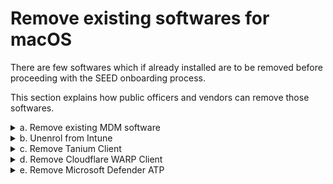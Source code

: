 # Remove existing softwares for macOS

<!--**Objective**: -->

There are few softwares which if already installed are to be removed before proceeding with the SEED onboarding process.

This section explains how public officers and vendors can remove those softwares.

<!--It also explains how the **Defender ATP** administrator provides the script for offboarding vendors from Microsoft Defender ATP.-->

<!--- Public officers and vendors who intend to onboard using macOS.
- Defender ATP administrator who provides the scripts to vendors for offboarding from Microsoft Defender ATP.-->


<!--Complete the following steps to remove existing softwares on your device:-->

<details>
  <summary>a. Remove existing MDM software</summary><br>

<!--
  Before proceeding to onboard, verify if your device is currently managed by an MDM software and unenrol your device from it.

  *To verify if you already have an MDM software* :-->
  1. Go to the **Apple** menu > **System Preferences** or click the **System Preferences** icon in the **Dock**.
  2. Go to **Profiles** and from the left menu, choose **Management Profile**.
  <kbd>![verify-other-mdm](images/onboarding-for-macos/verify-other-mdm.png)</kbd>
  3. At the bottom left, if you see "This Mac is supervised and managed by *your-organisation-name* it indicates you already have an MDM software.

  ?> To unenrol your device from MDM softwares other than Intune, contact your organisation's IT administrator.

</details>
<details>
  <summary>b. Unenrol from Intune</summary><br>

  <!-- If your device is managed by Intune, complete the following steps to unenrol your device from it.

  *To unenrol your device from Intune* :-->

  1. Click the **Spotlight** icon or press the ``Command+Spacebar`` to open the **Spotlight Search**.
  2. Enter **Company Portal**.
  3. Sign in to **Company Portal**.
  <kbd>![sign-in-to-company-portal](images/onboarding-for-macos/sign-in-to-company-portal.png)</kbd>
  4. Go to **Devices** and click the three dots beside the device you want to unenrol.
  5. Choose **Remove**.
  <kbd>![devices](images/onboarding-for-macos/devices-2.png)</kbd>
  6. When prompted to confirm the removal, select **Remove**.
  7. Click your profile icon and **Sign out** of **Company Portal**.

</details>

<details>
  <summary>c. Remove Tanium Client</summary><br>

  <!--If Tanium Client is installed on your device, remove it before proceeding further.The below steps guide you to verify its availability on your device and remove it.

  *To remove Tanium Client* :-->

  1. Open **Terminal** and run the following command:

   ```
  sudo ls /Library/Tanium/TaniumClient
   ```
  2. If you see the below on your **Terminal**, it indicates that Tanium Client is installed on your device and go to step 3. If not, proceed to [Remove pre-existing Cloudflare WARP client](#remove-pre-existing-cloudflare-warp-client).

   <kbd>![tanium-client](images/clean-up-instructions-macos.png)</kbd>

3. Run the following commands in **Terminal**.

     ```
     sudo launchctl unload /Library/LaunchDaemons/com.tanium.taniumclient.plist

     sudo launchctl remove com.tanium.taniumclient \&gt; /dev/null 2\&gt;&amp;1

     sudo rm /Library/LaunchDaemons/com.tanium.taniumclient.plist

     sudo rm /Library/LaunchDaemons/com.tanium.trace.recorder.plist

     sudo rm -rf /Library/Tanium/

     sudo rm /var/db/receipts/com.tanium.taniumclient.TaniumClient.pkg.bom

     sudo rm /var/db/receipts/com.tanium.taniumclient.TaniumClient.pkg.plist

     sudo rm /var/db/receipts/com.tanium.tanium.client.bom

     sudo rm /var/db/receipts/com.tanium.tanium.client.plist

    ```

4. Enter your macOS password when prompted. Once the commands are successfully executed, Tanium Client is removed from your device.

</details>
<details>
  <summary>d. Remove Cloudflare WARP Client</summary><br>

  <!-- If Cloudflare WARP client is installed on your device, remove it before proceeding further. The below steps guide you to verify its availability on your device and remove it.

  *To remove Cloudflare WARP client from macOS* :-->

  1. Click the **Finder** icon in the **Dock**.
  2. Choose **Applications**.
  3. Search for **Cloudflare WARP.app**.
  4. If available, open **Terminal** and run the following command:
    ```
    sudo /bin/sh /Applications/Cloudflare\ WARP.app/Contents/Resources/uninstall.sh
    ```

  5. When prompted, enter your macOS password.

</details>


<details id="removeMicrosoftDefenderATPbeforeOnboarding">
  <summary>e. Remove Microsoft Defender ATP</summary><br>

  1. Click the **Finder** icon in the **Dock**.
  2. Choose **Applications**.
  3. Search for **Microsoft Defender ATP.app**.
  4. If available, [get the offboarding scripts](get-offboarding-scripts-for-microsoft-defender-atp) for your device or you may proceed to [onboard to SEED](seed-onboarding-instructions-for-macos).
  5. Save the offboarding script in the **Downloads** folder.
  6. Go to the **Terminal** and run the following command:
    ```
    sudo python ~/Downloads/name_of_offboarding_script.py
    ```
  7. Click the **Finder** icon in the **Dock**.
  8. Choose **Applications** and search for **Microsoft Defender for Endpoint.app**.
  9. Drag the app to the Trash, or select the app and choose **File** > **Move to Trash**.


</details>
